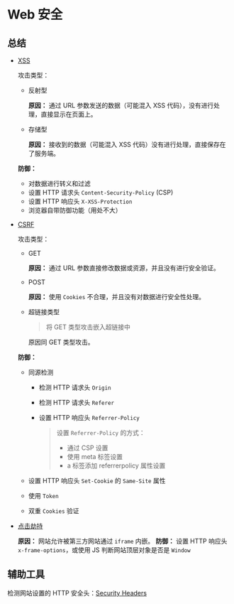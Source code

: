 # Web 安全

## 总结

- [XSS](https://github.com/liuyib/study-note/tree/master/Web%E5%AE%89%E5%85%A8/XSS)

  攻击类型：

    - 反射型

      **原因：** 通过 URL 参数发送的数据（可能混入 XSS 代码），没有进行处理，直接显示在页面上。
      

    - 存储型

      **原因：** 接收到的数据（可能混入 XSS 代码）没有进行处理，直接保存在了服务端。

  **防御：**
  
    - 对数据进行转义和过滤
    - 设置 HTTP 请求头 `Content-Security-Policy` (CSP)
    - 设置 HTTP 响应头 `X-XSS-Protection`
    - 浏览器自带防御功能（用处不大）

- [CSRF](https://github.com/liuyib/study-note/tree/master/Web%E5%AE%89%E5%85%A8/CSRF)

  攻击类型：

    - GET

      **原因：** 通过 URL 参数直接修改数据或资源，并且没有进行安全验证。

    - POST

      **原因：** 使用 `Cookies` 不合理，并且没有对数据进行安全性处理。

    - 超链接类型

      > 将 GET 类型攻击嵌入超链接中

      原因同 GET 类型攻击。

  **防御：** 

    - 同源检测

      - 检测 HTTP 请求头 `Origin`
      - 检测 HTTP 请求头 `Referer`
      - 设置 HTTP 响应头 `Referrer-Policy`
        
        > 设置 `Referrer-Policy` 的方式：
        >
        > - 通过 CSP 设置
        > - 使用 meta 标签设置
        > - a 标签添加 referrerpolicy 属性设置

    - 设置 HTTP 响应头 `Set-Cookie` 的 `Same-Site` 属性
    - 使用 `Token`
    - 双重 `Cookies` 验证

- [点击劫持](https://github.com/liuyib/study-note/tree/master/Web%E5%AE%89%E5%85%A8/%E7%82%B9%E5%87%BB%E5%8A%AB%E6%8C%81)

  **原因：** 网站允许被第三方网站通过 `iframe` 内嵌。
  **防御：** 设置 HTTP 响应头 `x-frame-options`，或使用 JS 判断网站顶层对象是否是 `Window`

## 辅助工具


检测网站设置的 HTTP 安全头：[Security Headers](https://securityheaders.com/)